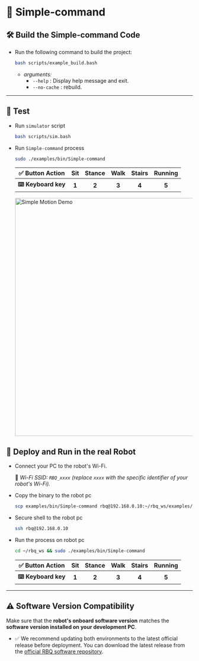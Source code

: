 # 🚀 Simple-command

## 🛠️ Build the Simple-command Code

* Run the following command to build the project:

    ```bash
    bash scripts/example_build.bash
    ```
    * *arguments:*
        - `--help` : Display help message and exit.
        - `--no-cache` : rebuild.
---


## 🧪 Test

* Run `simulator` script
    ```bash
    bash scripts/sim.bash
    ```

* Run `Simple-command` process
    ```bash
    sudo ./examples/bin/Simple-command
    ```
  <table>
    <tr>
      <th style="text-align:center;">✅ Button Action</th>
      <th style="text-align:center;">Sit</th>
      <th style="text-align:center;">Stance</th>
      <th style="text-align:center;">Walk</th>
      <th style="text-align:center;">Stairs</th>
      <th style="text-align:center;">Running</th>
    </tr>
    <tr>
      <th style="text-align:center;">⌨️ Keyboard key</th>
      <th style="text-align:center;">1</th>
      <th style="text-align:center;">2</th>
      <th style="text-align:center;">3</th>
      <th style="text-align:center;">4</th>
      <th style="text-align:center;">5</th>
    </tr>
  </table>

    <img src="../../resources/gifs/simple_motion.gif" width="640" alt="Simple Motion Demo">

## 🚀 Deploy and Run in the real Robot

* Connect your PC to the robot's Wi-Fi.
  
  📝 *Wi-Fi SSID: `RBQ_xxxx` (replace `xxxx` with the specific identifier of your robot's Wi-Fi).*

* Copy the binary to the robot pc
    ```bash
    scp examples/bin/Simple-command rbq@192.168.0.10:~/rbq_ws/examples/bin/.
    ```

* Secure shell to the robot pc
    ```bash
    ssh rbq@192.168.0.10
    ```

* Run the process on robot pc
    ```bash
    cd ~/rbq_ws && sudo ./examples/bin/Simple-command
    ```
  <table>
    <tr>
      <th style="text-align:center;">✅ Button Action</th>
      <th style="text-align:center;">Sit</th>
      <th style="text-align:center;">Stance</th>
      <th style="text-align:center;">Walk</th>
      <th style="text-align:center;">Stairs</th>
      <th style="text-align:center;">Running</th>
    </tr>
    <tr>
      <th style="text-align:center;">⌨️ Keyboard key</th>
      <th style="text-align:center;">1</th>
      <th style="text-align:center;">2</th>
      <th style="text-align:center;">3</th>
      <th style="text-align:center;">4</th>
      <th style="text-align:center;">5</th>
    </tr>
  </table>


---
## ⚠️ **Software Version Compatibility**

Make sure that the **robot's onboard software version** matches the **software version installed on your development PC**.

* ✅ We recommend updating both environments to the latest official release before deployment. You can download the latest release from the [official RBQ software repository](https://github.com/RainbowRobotics/RBQ/releases).
